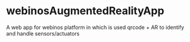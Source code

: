 webinosAugmentedRealityApp
==========================

A web app for webinos platform in which is used qrcode + AR to identify and handle sensors/actuators
